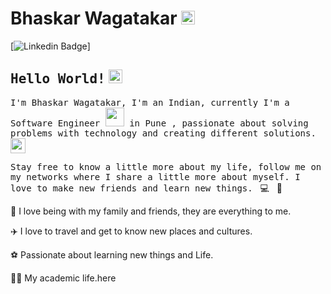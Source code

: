 # Bhaskar Wagatakar <img src="https://github.com/bhaskarwagatakar/bhaskarwagatakar/blob/d3625986a0aab82f2b590b26d40067792d53c07c/bhaskar_hello_big.gif" width="22px">

[![Linkedin Badge](https://www.linkedin.com/in/bhaskar-wagatakar-9bb72bb3/)]


## <samp>Hello World!</samp> <img src="https://github.com/bhaskarwagatakar/bhaskarwagatakar/blob/d3625986a0aab82f2b590b26d40067792d53c07c/earth.gif" width="22px">

<samp>I'm Bhaskar Wagatakar, I'm an Indian, currently I'm a Software Engineer <img 
src="https://github.com/bhaskarwagatakar/bhaskarwagatakar/blob/d3625986a0aab82f2b590b26d40067792d53c07c/developer.gif" width="30px"> in Pune , passionate about solving problems with technology and 
creating different solutions.</samp><img src="https://media.giphy.com/media/WUlplcMpOCEmTGBtBW/giphy.gif" width="24">

<samp>Stay free to know a little more about my life, follow me on my networks where I share a little more about myself. 
I love to make new friends and learn new things.</samp> &nbsp; 💻 &nbsp; 🚀

🏡   I love being with my family and friends, they are everything to me.

✈️   I love to travel and get to know new places and cultures.

⚽   Passionate about learning new things and Life.

👨‍🎓   My academic life.here
